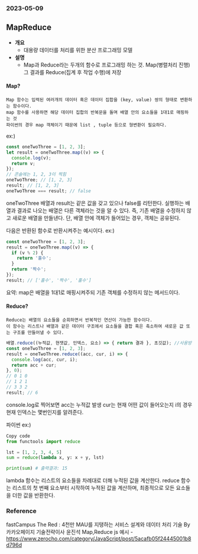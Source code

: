 ### 2023-05-09

## MapReduce
- **개요**
  - 대용량 데이터를 처리를 위한 분산 프로그래밍 모델
- **설명**
  - Map과 Reduce라는 두개의 함수로 프로그래밍 하는 것. Map(병렬처리 진행) 그 결과를 Reduce(집계 후 작업 수행)에 저장

#### Map?

```Text
Map 함수는 입력된 여러개의 데이터 혹은 데이터 집합을 (key, value) 쌍의 형태로 변환하는 함수이다. 
map 함수를 사용하면 해당 데이터 집합의 반복문을 돌며 배열 안의 요소들을 1대1로 매핑하는 것
파이썬의 경우 map 객체이기 때문에 list , tuple 등으로 형변환이 필요하다.
```

ex:)
```javascript
const oneTwoThree = [1, 2, 3];
let result = oneTwoThree.map((v) => {
  console.log(v);
  return v;
});
// 콘솔에는 1, 2, 3이 찍힘
oneTwoThree; // [1, 2, 3]
result; // [1, 2, 3]
oneTwoThree === result; // false
```
oneTwoThree 배열과 result는 같은 값을 갖고 있으나 false를 리턴한다.
실행하는 배열과 결과로 나오는 배열은 다른 객체라는 것을 알 수 있다. 
즉, 기존 배열을 수정하지 않고 새로운 배열을 만들낸다. 단, 배열 안에 객체가 들어있는 경우, 객체는 공유된다.


다음은 반환된 함수로 반환시켜주는 예시이다.
ex:)
```javascript
const oneTwoThree = [1, 2, 3];
result = oneTwoThree.map((v) => {
  if (v % 2) {
    return '홀수';
  }
  return '짝수';
});
result; // ['홀수', '짝수', '홀수']
```

요약: map은 배열을 1대1로 매핑시켜주되 기존 객체를 수정하지 않는 메서드이다.

#### Reduce?

```Text
Reduce는 배열의 요소들을 순회하면서 반복적인 연산이 가능한 함수이다. 
이 함수는 리스트나 배열과 같은 데이터 구조에서 요소들을 결합 혹은 축소하여 새로운 값 또는 구조를 만들어낼 수 있다.
```

```javascript
배열.reduce((누적값, 현잿값, 인덱스, 요소) => { return 결과 }, 초깃값); //사용방법
const oneTwoThree = [1, 2, 3];
result = oneTwoThree.reduce((acc, cur, i) => {
  console.log(acc, cur, i);
  return acc + cur;
}, 0);
// 0 1 0
// 1 2 1
// 3 3 2
result; // 6
```
console.log로 찍어보면 
acc는 누적값 발생
cur는 현재 어떤 값이 들어오는지
i의 경우 현재 인덱스는 몇번인지를 알려준다.

파이썬 ex:)
```Python
Copy code
from functools import reduce

lst = [1, 2, 3, 4, 5]
sum = reduce(lambda x, y: x + y, lst)

print(sum) # 출력결과: 15
```
lambda 함수는 리스트의 요소들을 차례대로 더해 누적된 값을 계산한다.
reduce 함수는 리스트의 첫 번째 요소부터 시작하여 누적된 값을 계산하며, 최종적으로 모든 요소들을 더한 값을 반환한다.





### Reference
fastCampus The Red : 4천만 MAU를 지탱하는 서비스 설계와 데이터 처리 기술 By 카카오페이지 기술전략이사 윤진석 
Map,Reduce js 예시 - https://www.zerocho.com/category/JavaScript/post/5acafb05f24445001b8d796d